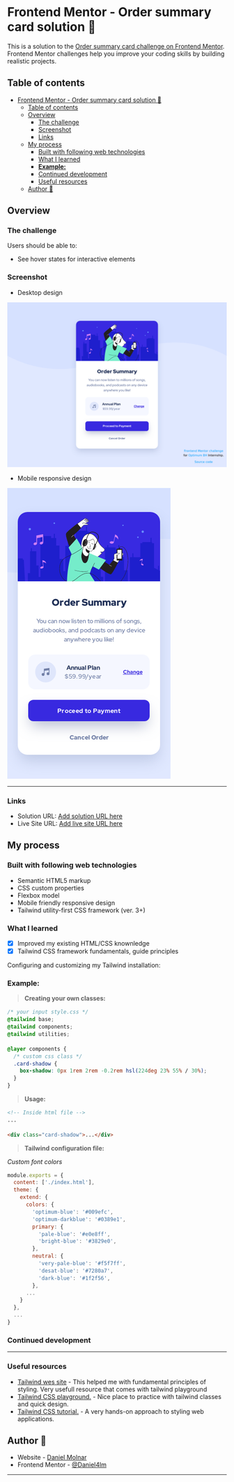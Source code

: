 # Frontend Mentor - Order summary card solution 👋

This is a solution to the [Order summary card challenge on Frontend Mentor](https://www.frontendmentor.io/challenges/order-summary-component-QlPmajDUj). Frontend Mentor challenges help you improve your coding skills by building realistic projects.

## Table of contents

- [Frontend Mentor - Order summary card solution 👋](#frontend-mentor---order-summary-card-solution-)
  - [Table of contents](#table-of-contents)
  - [Overview](#overview)
    - [The challenge](#the-challenge)
    - [Screenshot](#screenshot)
    - [Links](#links)
  - [My process](#my-process)
    - [Built with following web technologies](#built-with-following-web-technologies)
    - [What I learned](#what-i-learned)
    - [**Example:**](#example)
    - [Continued development](#continued-development)
    - [Useful resources](#useful-resources)
  - [Author 🚀](#author-)

## Overview

### The challenge

Users should be able to:

- See hover states for interactive elements

### Screenshot

- Desktop design

![Desktop design preview for the Order summary card coding challenge](./design/desktop_design.png)

- Mobile responsive design

![Mobile design preview for the Order summary card coding challenge](./design/mobile_design.png)

---

### Links

- Solution URL: [Add solution URL here]()
- Live Site URL: [Add live site URL here]()

## My process

### Built with following web technologies

- Semantic HTML5 markup
- CSS custom properties
- Flexbox model
- Mobile friendly responsive design
- Tailwind utility-first CSS framework (ver. 3+)

### What I learned

- [x] Improved my existing HTML/CSS knownledge
- [x] Tailwind CSS framework fundamentals, guide principles

Configuring and customizing my Tailwind installation:

### **Example:**

> **Creating your own classes:**

```css
/* your input style.css */
@tailwind base;
@tailwind components;
@tailwind utilities;

@layer components {
  /* custom css class */
  .card-shadow {
    box-shadow: 0px 1rem 2rem -0.2rem hsl(224deg 23% 55% / 30%);
  }
}
```

> **Usage:**

```html
<!-- Inside html file -->
...

<div class="card-shadow">...</div>
```

> **Tailwind configuration file:**

_Custom font colors_

```js
module.exports = {
  content: ['./index.html'],
  theme: {
    extend: {
      colors: {
        'optimum-blue': '#009efc',
        'optimum-darkblue': '#0389e1',
        primary: {
          'pale-blue': '#e0e8ff',
          'bright-blue': '#3829e0',
        },
        neutral: {
          'very-pale-blue': '#f5f7ff',
          'desat-blue': '#7280a7',
          'dark-blue': '#1f2f56',
        },
      ...
    }
  },
  ...
}
```

### Continued development

---

### Useful resources

- [Tailwind wes site](https://tailwindcss.com/) - This helped me with fundamental principles of styling. Very usefull resource that comes with tailwind playground
- [Tailwind CSS playground.](https://play.tailwindcss.com/) - Nice place to practice with tailwind classes and quick design.
- [Tailwind CSS tutorial.](https://tsh.io/blog/tailwind-css-tutorial/) - A very hands-on approach to styling web applications.

## Author 🚀

- Website - [Daniel Molnar](https://github.com/Daniel4lm)
- Frontend Mentor - [@Daniel4lm](https://www.frontendmentor.io/profile/Daniel4lm)

---
